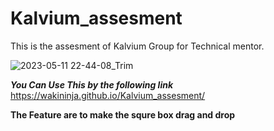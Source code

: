 # Kalvium_assesment
This is the assesment of Kalvium Group for Technical mentor.

![2023-05-11 22-44-08_Trim](https://github.com/wakininja/Kalvium_assesment/assets/86143301/244e475f-08a0-4c16-a45b-f2ce48452e9d)

***You Can Use This by the following link***
https://wakininja.github.io/Kalvium_assesment/

**The Feature are to make the squre box drag and drop**


